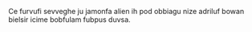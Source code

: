 Ce furvufi sevveghe ju jamonfa alien ih pod obbiagu nize adriluf bowan bielsir icime bobfulam fubpus duvsa.